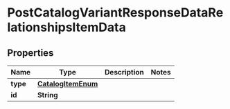 # PostCatalogVariantResponseDataRelationshipsItemData

## Properties
Name | Type | Description | Notes
------------ | ------------- | ------------- | -------------
**type** | [**CatalogItemEnum**](CatalogItemEnum.md) |  | 
**id** | **String** |  | 

